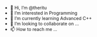 - 👋 Hi, I’m @theritu
- 👀 I’m interested in Programming
- 🌱 I’m currently learning Advanced C++
- 💞️ I’m looking to collaborate on ...
- 📫 How to reach me ...

<!---
theritu/theritu is a ✨ special ✨ repository because its `README.md` (this file) appears on your GitHub profile.
You can click the Preview link to take a look at your changes.
--->
